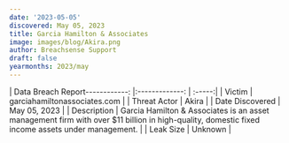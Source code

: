 ```yaml
---
date: '2023-05-05'
discovered: May 05, 2023
title: Garcia Hamilton & Associates
image: images/blog/Akira.png
author: Breachsense Support
draft: false
yearmonths: 2023/may
---
```


| Data Breach Report------------:     |:-------------:    | :-----:|
| Victim      | garciahamiltonassociates.com      | 
| Threat Actor      | Akira      | 
| Date Discovered      | May 05, 2023      | 
| Description      | Garcia Hamilton & Associates is an asset management firm with over $11 billion in high-quality, domestic fixed income assets under management.      | 
| Leak Size      | Unknown      | 

